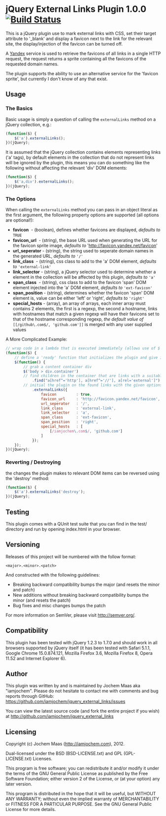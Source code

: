 jQuery External Links Plugin 1.0.0 [![Build Status](https://secure.travis-ci.org/iamjochem/jquery_external_links.png?branch=master)](http://travis-ci.org/iamjochem/jquery_external_links)
======================================

This is a jQuery plugin use to mark external links with CSS, set their target attribute to '_blank' and display a favicon next to the link for the relevant site, the display/injection of the favicon can be turned off.

A [Yandex](https://www.google.com/search?q=what+is+Yandex) service is used to retrieve the favicons of all links in a single HTTP request, the request returns a sprite containing all the favicons of the requested domain names.

The plugin supports the ability to use an alternative service for the 'favicon sprite', but currently I don't know of any that exist.


Usage
-------

### The Basics

Basic usage is simply a question of calling the `externalLinks` method on a jQuery collection, e.g.:

```javascript
(function($) {
    $('a').externalLinks();
})(jQuery);
```

It is assumed that the jQuery collection contains elements representing links ('a' tags), by default elements in the collection that do not represent links will be ignored by the plugin, this means you can do something like the following without affecting the relevant 'div' DOM elements:

```javascript
(function($) {
    $('a,div').externalLinks();
})(jQuery);
```

### The Options

When calling the `externalLinks` method you can pass in an object literal as the first argument, the following property options are supported (all options are optional!):

+ **favicon**<span style="white-space: pre">      </span> - (boolean), defines whether favicons are displayed, *defaults to* `TRUE`
+ **favicon_url**<span style="white-space: pre">  </span> - (string), the base URL used when generating the URL for the favicon sprite image, *defaults to* 'http://favicon.yandex.net/favicon'
+ **url_seperator**<span style="white-space: pre"></span> - (string), the string used to seperate domain names in the generated URL, *defaults to* `'/'`
+ **link_class**<span style="white-space: pre">   </span> - (string), css class to add to the 'a' DOM element, *defaults to* `'external-link'`
+ **link_selector**<span style="white-space: pre"></span> - (string), a jQuery selector used to determine whether a element in the collection will be affected by this plugin, *defaults to* `'a'`
+ **span_class**<span style="white-space: pre">   </span> - (string), css class to add to the favicon 'span' DOM element injected into the 'a' DOM element, *defaults to* `'ext-favicon'`
+ **span_position**<span style="white-space: pre"></span> - (string), determines whether the favicon 'span' DOM element is, value can be either 'left' or 'right', *defaults to* `'right'`
+ **special_hosts**<span style="white-space: pre"></span> - (array), an array of arrays, each inner array must contains 2 elements, the first is a regexp, the second a hostname, links with hostnames that match a given regexp will have their favicons set to that of the hostname corresponding regexp, *the default value of* `[[/github\.com$/, 'github.com']]` is merged with any user supplied values

A More Complicated Example:

```javascript
// wrap code in a lambda that is executed immediately (allows use of $ without the risk of global/library conflicts)
(function($) {
    // define a 'ready' function that initializes the plugin and give it jQuery
    $(function() {
        // grab a content container div
        $('body > div.container')
        // find children in the container that are links with a suitable href and/or have a rel attribute set to 'external'
            .find("a[href^='http'], a[href^='//'], a[rel='external']")
        // initial the plugin on the found links with the given options
            .externalLinks({
                favicon         : true,
                favicon_url     : 'http://favicon.yandex.net/favicon',
                url_seperator   : '/',
                link_class      : 'external-link',
                link_selector   : 'a',
                span_class      : 'ext-favicon',
                span_position   : 'right',
                special_hosts   : [
                    [/iamjochem\.com$/, 'github.com']
                ]
            });
    });
})(jQuery);
```

### Reverting / Destroying

the changes the plugin makes to relevant DOM items can be reversed using the 'destroy' method:

```javascript
(function($) {
    $('a').externalLinks('destroy');
})(jQuery);
```

Testing
-------

This plugin comes with a QUnit test suite that you can find in the test/ directory and run by opening index.html in your browser.

Versioning
----------
Releases of this project will be numbered with the follow format:

`<major>.<minor>.<patch>`

And constructed with the following guidelines:

* Breaking backward compatibility bumps the major (and resets the minor and patch)
* New additions without breaking backward compatibility bumps the minor (and resets the patch)
* Bug fixes and misc changes bumps the patch

For more information on SemVer, please visit http://semver.org/.


Compatibility
-------------

This plugin has been tested with jQuery 1.2.3 to 1.7.0 and should work in all browsers supported by jQuery itself (it has been tested with Safari 5.1.1, Google Chrome 15.0.874.121, Mozilla Firefox 3.6, Mozilla Firefox 8, Opera 11.52 and Internet Explorer 6).


Author
------

This plugin was written by and is maintained by Jochem Maas aka "iamjochem". Please do not hesitate to contact me with comments and bug reports through GitHub: https://github.com/iamjochem/jquery_external_links/issues

You can view the latest source code (and fork the entire project if you wish) at http://github.com/iamjochem/jquery_external_links


Licensing
---------

Copyright (c) Jochem Maas (http://iamjochem.com), 2012.

Dual-licensed under the BSD (BSD-LICENSE.txt) and GPL (GPL-LICENSE.txt) Licenses.

This program is free software; you can redistribute it and/or modify it under the terms of the GNU General Public License as published by the Free Software Foundation; either version 2 of the License, or (at your option) any later version.

This program is distributed in the hope that it will be useful, but WITHOUT ANY WARRANTY; without even the implied warranty of MERCHANTABILITY or FITNESS FOR A PARTICULAR PURPOSE.  See the GNU General Public License for more details.
